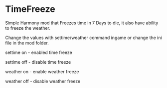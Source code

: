 # TimeFreeze
Simple Harmony mod that Freezes time in 7 Days to die, it also have ability to freeze the weather.

Change the values with settime/weather command ingame or change the ini file in the mod folder.

settime on - enabled time freeze

settime off  - disable time freeze

weather on - enable weather freeze

weather off - disable weather freeze
